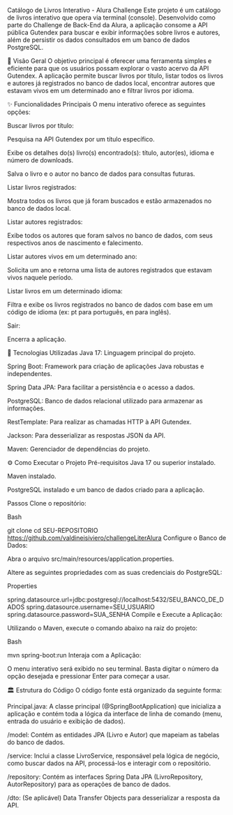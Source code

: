 Catálogo de Livros Interativo - Alura Challenge
Este projeto é um catálogo de livros interativo que opera via terminal (console). Desenvolvido como parte do Challenge de Back-End da Alura, a aplicação consome a API pública Gutendex para buscar e exibir informações sobre livros e autores, além de persistir os dados consultados em um banco de dados PostgreSQL.

📖 Visão Geral
O objetivo principal é oferecer uma ferramenta simples e eficiente para que os usuários possam explorar o vasto acervo da API Gutendex. A aplicação permite buscar livros por título, listar todos os livros e autores já registrados no banco de dados local, encontrar autores que estavam vivos em um determinado ano e filtrar livros por idioma.

✨ Funcionalidades Principais
O menu interativo oferece as seguintes opções:

Buscar livros por título:

Pesquisa na API Gutendex por um título específico.

Exibe os detalhes do(s) livro(s) encontrado(s): título, autor(es), idioma e número de downloads.

Salva o livro e o autor no banco de dados para consultas futuras.

Listar livros registrados:

Mostra todos os livros que já foram buscados e estão armazenados no banco de dados local.

Listar autores registrados:

Exibe todos os autores que foram salvos no banco de dados, com seus respectivos anos de nascimento e falecimento.

Listar autores vivos em um determinado ano:

Solicita um ano e retorna uma lista de autores registrados que estavam vivos naquele período.

Listar livros em um determinado idioma:

Filtra e exibe os livros registrados no banco de dados com base em um código de idioma (ex: pt para português, en para inglês).

Sair:

Encerra a aplicação.

🚀 Tecnologias Utilizadas
Java 17: Linguagem principal do projeto.

Spring Boot: Framework para criação de aplicações Java robustas e independentes.

Spring Data JPA: Para facilitar a persistência e o acesso a dados.

PostgreSQL: Banco de dados relacional utilizado para armazenar as informações.

RestTemplate: Para realizar as chamadas HTTP à API Gutendex.

Jackson: Para desserializar as respostas JSON da API.

Maven: Gerenciador de dependências do projeto.

⚙️ Como Executar o Projeto
Pré-requisitos
Java 17 ou superior instalado.

Maven instalado.

PostgreSQL instalado e um banco de dados criado para a aplicação.

Passos
Clone o repositório:

Bash

git clone 
cd SEU-REPOSITORIO https://github.com/valdineisiviero/challengeLiterAlura
Configure o Banco de Dados:

Abra o arquivo src/main/resources/application.properties.

Altere as seguintes propriedades com as suas credenciais do PostgreSQL:

Properties

spring.datasource.url=jdbc:postgresql://localhost:5432/SEU_BANCO_DE_DADOS
spring.datasource.username=SEU_USUARIO
spring.datasource.password=SUA_SENHA
Compile e Execute a Aplicação:

Utilizando o Maven, execute o comando abaixo na raiz do projeto:

Bash

mvn spring-boot:run
Interaja com a Aplicação:

O menu interativo será exibido no seu terminal. Basta digitar o número da opção desejada e pressionar Enter para começar a usar.

🏛️ Estrutura do Código
O código fonte está organizado da seguinte forma:

Principal.java: A classe principal (@SpringBootApplication) que inicializa a aplicação e contém toda a lógica da interface de linha de comando (menu, entrada do usuário e exibição de dados).

/model: Contém as entidades JPA (Livro e Autor) que mapeiam as tabelas do banco de dados.

/service: Inclui a classe LivroService, responsável pela lógica de negócio, como buscar dados na API, processá-los e interagir com o repositório.

/repository: Contém as interfaces Spring Data JPA (LivroRepository, AutorRepository) para as operações de banco de dados.

/dto: (Se aplicável) Data Transfer Objects para desserializar a resposta da API.

